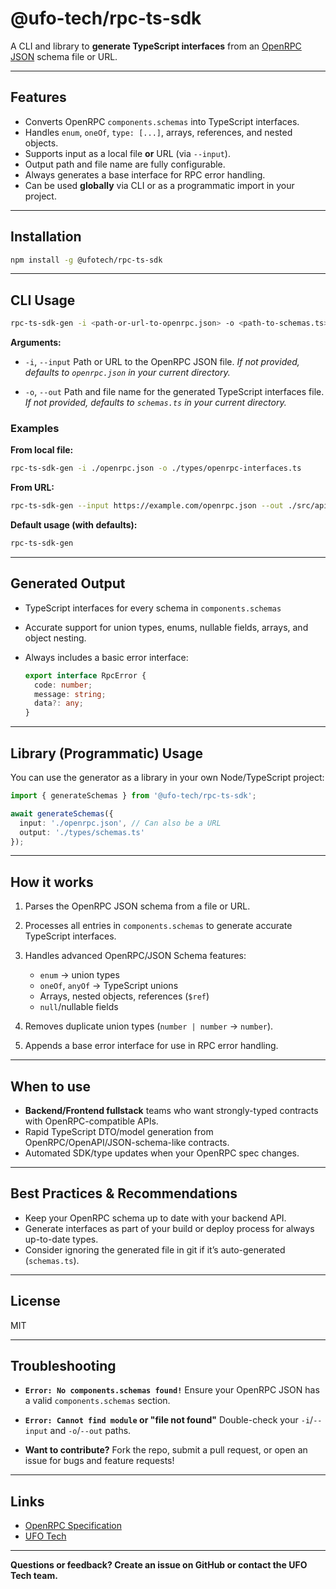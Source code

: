 # @ufo-tech/rpc-ts-sdk

A CLI and library to **generate TypeScript interfaces** from an [OpenRPC JSON](https://open-rpc.org/) schema file or URL.

---

## **Features**

* Converts OpenRPC `components.schemas` into TypeScript interfaces.
* Handles `enum`, `oneOf`, `type: [...]`, arrays, references, and nested objects.
* Supports input as a local file **or** URL (via `--input`).
* Output path and file name are fully configurable.
* Always generates a base interface for RPC error handling.
* Can be used **globally** via CLI or as a programmatic import in your project.

---

## **Installation**

```sh
npm install -g @ufotech/rpc-ts-sdk
```

---

## **CLI Usage**

```sh
rpc-ts-sdk-gen -i <path-or-url-to-openrpc.json> -o <path-to-schemas.ts>
```

**Arguments:**

* `-i`, `--input`
  Path or URL to the OpenRPC JSON file.
  *If not provided, defaults to `openrpc.json` in your current directory.*

* `-o`, `--out`
  Path and file name for the generated TypeScript interfaces file.
  *If not provided, defaults to `schemas.ts` in your current directory.*

### **Examples**

**From local file:**

```sh
rpc-ts-sdk-gen -i ./openrpc.json -o ./types/openrpc-interfaces.ts
```

**From URL:**

```sh
rpc-ts-sdk-gen --input https://example.com/openrpc.json --out ./src/api/interfaces.ts
```

**Default usage (with defaults):**

```sh
rpc-ts-sdk-gen
```

---

## **Generated Output**

* TypeScript interfaces for every schema in `components.schemas`
* Accurate support for union types, enums, nullable fields, arrays, and object nesting.
* Always includes a basic error interface:

  ```ts
  export interface RpcError {
    code: number;
    message: string;
    data?: any;
  }
  ```

---

## **Library (Programmatic) Usage**

You can use the generator as a library in your own Node/TypeScript project:

```ts
import { generateSchemas } from '@ufo-tech/rpc-ts-sdk';

await generateSchemas({
  input: './openrpc.json', // Can also be a URL
  output: './types/schemas.ts'
});
```

---

## **How it works**

1. Parses the OpenRPC JSON schema from a file or URL.
2. Processes all entries in `components.schemas` to generate accurate TypeScript interfaces.
3. Handles advanced OpenRPC/JSON Schema features:

    * `enum` → union types
    * `oneOf`, `anyOf` → TypeScript unions
    * Arrays, nested objects, references (`$ref`)
    * `null`/nullable fields
4. Removes duplicate union types (`number | number` → `number`).
5. Appends a base error interface for use in RPC error handling.

---

## **When to use**

* **Backend/Frontend fullstack** teams who want strongly-typed contracts with OpenRPC-compatible APIs.
* Rapid TypeScript DTO/model generation from OpenRPC/OpenAPI/JSON-schema-like contracts.
* Automated SDK/type updates when your OpenRPC spec changes.

---

## **Best Practices & Recommendations**

* Keep your OpenRPC schema up to date with your backend API.
* Generate interfaces as part of your build or deploy process for always up-to-date types.
* Consider ignoring the generated file in git if it’s auto-generated (`schemas.ts`).

---

## **License**

MIT

---

## **Troubleshooting**

* **`Error: No components.schemas found!`**
  Ensure your OpenRPC JSON has a valid `components.schemas` section.

* **`Error: Cannot find module` or "file not found"**
  Double-check your `-i`/`--input` and `-o`/`--out` paths.

* **Want to contribute?**
  Fork the repo, submit a pull request, or open an issue for bugs and feature requests!

---

## **Links**

* [OpenRPC Specification](https://spec.open-rpc.org/)
* [UFO Tech](https://docs.ufo-tech.space/bin/view/docs/)

---

**Questions or feedback?
Create an issue on GitHub or contact the UFO Tech team.**
